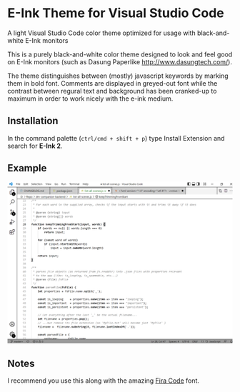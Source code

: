 # E-Ink Theme for Visual Studio Code
A light Visual Studio Code color theme optimized for usage with black-and-white E-Ink monitors

This is a purely black-and-white color theme designed to look and feel good on E-Ink monitors (such as Dasung Paperlike http://www.dasungtech.com/).

The theme distinguishes between (mostly) javascript keywords by marking them in bold font. Comments are displayed in greyed-out font while the contrast between regural text and background has been cranked-up to maximum in order to work nicely with the e-ink medium.

## Installation

In the command palette (`ctrl/cmd + shift + p`) type Install Extension and search for **E-Ink 2**.

## Example

![Example](https://github.com/Mufanza/vs-code-e-ink-theme/blob/master/peterbosak.e-ink-1.0.0/example-image.png)

## Notes
I recommend you use this along with the amazing [Fira Code](https://github.com/tonsky/FiraCode) font.

